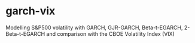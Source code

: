 # garch-vix
Modelling S&amp;P500 volatility with GARCH, GJR-GARCH, Beta-t-EGARCH, 2-Beta-t-EGARCH and comparison with the CBOE Volatility Index (VIX)
